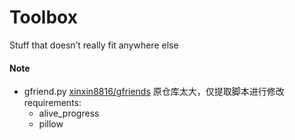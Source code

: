 Toolbox
=====

Stuff that doesn’t really fit anywhere else


#### Note

- gfriend.py 
  [xinxin8816/gfriends](https://github.com/xinxin8816/gfriends/blob/master/Gfriends%20Inputer.py) 原仓库太大，仅提取脚本进行修改
  requirements: 
    - alive_progress
    - pillow
  

